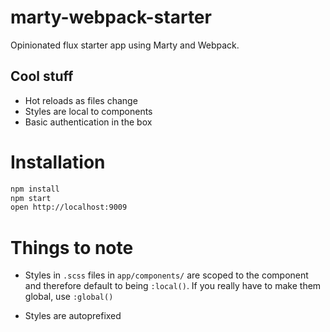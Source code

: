 # marty-webpack-starter
Opinionated flux starter app using Marty and Webpack.

## Cool stuff
* Hot reloads as files change
* Styles are local to components
* Basic authentication in the box


# Installation
```sh
npm install
npm start
open http://localhost:9009
```

# Things to note
* Styles in `.scss` files in `app/components/` are scoped to the component and therefore default to being `:local()`. If you really have to make them global, use `:global()`

* Styles are autoprefixed
